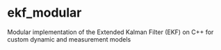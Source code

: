 # ekf_modular
Modular implementation of the Extended Kalman Filter (EKF) on C++ for custom dynamic and measurement models
